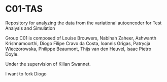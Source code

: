 # C01-TAS

Repository for analyzing the data from the variational autoencoder for Test Analysis and Simulation

Group C01 is composed of Louise Brouwers, Nabihah Zaheer, Ashwanth Krishnamoorthi, Diogo Filipe Cravo da Costa, Ioannis Grigas, Patrycja Wieczorowska, Philippe Beaumont, Thijs van den Heuvel, Isaac Pietro Doyle. 

Under the supervision of Kilian Swannet.

I want to fork Diogo